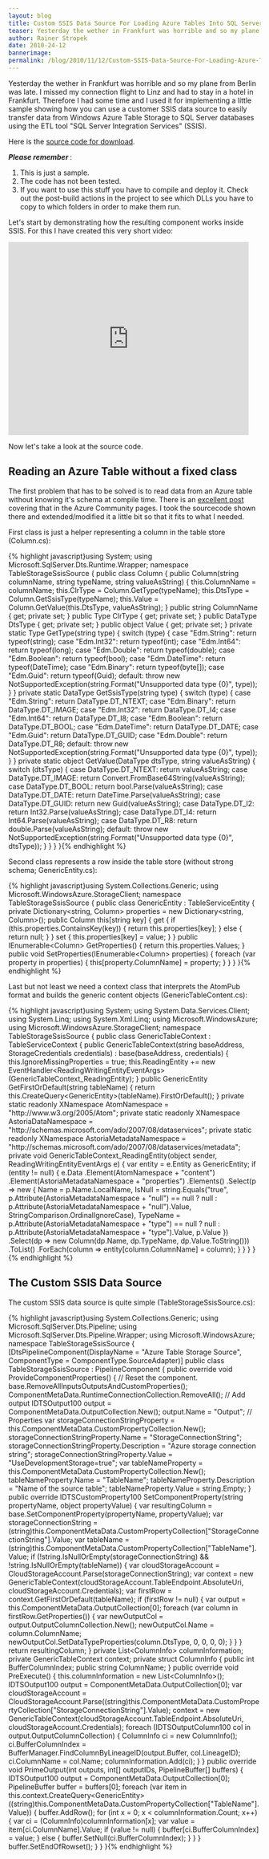 ```yaml
---
layout: blog
title: Custom SSIS Data Source For Loading Azure Tables Into SQL Server
teaser: Yesterday the wether in Frankfurt was horrible and so my plane from Berlin was late. I missed my connection flight to Linz and had to stay in a hotel in Frankfurt. Therefore I had some time and I used it for implementing a little sample showing how you can use a customer SSIS data source to easily transfer data from Windows Azure Table Storage to SQL Server databases using the ETL tool "SQL Server Integration Services" (SSIS).
author: Rainer Stropek
date: 2010-24-12
bannerimage: 
permalink: /blog/2010/11/12/Custom-SSIS-Data-Source-For-Loading-Azure-Tables-Into-SQL-Server
---
```


<p xmlns="http://www.w3.org/1999/xhtml">Yesterday the wether in Frankfurt was horrible and so my plane from Berlin was late. I missed my connection flight to Linz and had to stay in a hotel in Frankfurt. Therefore I had some time and I used it for implementing a little sample showing how you can use a customer SSIS data source to easily transfer data from Windows Azure Table Storage to SQL Server databases using the ETL tool "SQL Server Integration Services" (SSIS).</p><p xmlns="http://www.w3.org/1999/xhtml">Here is the <a href="{{site.baseurl}}/content/images/blog/2010/11/TableStorageSsisSource.zip" target="_blank">source code for download</a>.</p><p xmlns="http://www.w3.org/1999/xhtml">
  <strong>
    <em>Please remember</em>
  </strong>:</p><ol xmlns="http://www.w3.org/1999/xhtml">
  <li>This is just a sample.</li>
  <li>The code has not been tested.</li>
  <li>If you want to use this stuff you have to compile and deploy it. Check out the post-build actions in the project to see which DLLs you have to copy to which folders in order to make them run.</li>
</ol><p xmlns="http://www.w3.org/1999/xhtml">Let's start by demonstrating how the resulting component works inside SSIS. For this I have created this very short video:</p><embed width="480" height="385" src="https://www.youtube.com/v/xTgpCZBwUlA?fs=1&amp;hl=de_DE" type="application/x-shockwave-flash" allowscriptaccess="always" allowfullscreen="true" xmlns="http://www.w3.org/1999/xhtml" /><p xmlns="http://www.w3.org/1999/xhtml">Now let's take a look at the source code.</p><h2 xmlns="http://www.w3.org/1999/xhtml">Reading an Azure Table without a fixed class</h2><p xmlns="http://www.w3.org/1999/xhtml">The first problem that has to be solved is to read data from an Azure table without knowing it's schema at compile time. There is an <a href="http://social.msdn.microsoft.com/Forums/en-US/windowsazure/thread/481afa1b-03a9-42d9-ae79-9d5dc33b9297/" target="_blank">excellent post</a> covering that in the Azure Community pages. I took the sourcecode shown there and extended/modified it a little bit so that it fits to what I needed.</p><p xmlns="http://www.w3.org/1999/xhtml">First class is just a helper representing a column in the table store (Column.cs):</p>{% highlight javascript}using System;&#xA;using Microsoft.SqlServer.Dts.Runtime.Wrapper;&#xA;&#xA;namespace TableStorageSsisSource&#xA;{&#xA; public class Column&#xA; {&#xA;  public Column(string columnName, string typeName, string valueAsString)&#xA;  {&#xA;   this.ColumnName = columnName;&#xA;   this.ClrType = Column.GetType(typeName);&#xA;   this.DtsType = Column.GetSsisType(typeName);&#xA;   this.Value = Column.GetValue(this.DtsType, valueAsString);&#xA;  }&#xA;&#xA;  public string ColumnName { get; private set; }&#xA;  public Type ClrType { get; private set; }&#xA;  public DataType DtsType { get; private set; }&#xA;  public object Value { get; private set; }&#xA;&#xA;  private static Type GetType(string type)&#xA;  {&#xA;   switch (type)&#xA;   {&#xA;    case &quot;Edm.String&quot;: return typeof(string);&#xA;    case &quot;Edm.Int32&quot;: return typeof(int);&#xA;    case &quot;Edm.Int64&quot;: return typeof(long);&#xA;    case &quot;Edm.Double&quot;: return typeof(double);&#xA;    case &quot;Edm.Boolean&quot;: return typeof(bool);&#xA;    case &quot;Edm.DateTime&quot;: return typeof(DateTime);&#xA;    case &quot;Edm.Binary&quot;: return typeof(byte[]);&#xA;    case &quot;Edm.Guid&quot;: return typeof(Guid);&#xA;    default: throw new NotSupportedException(string.Format(&quot;Unsupported data type {0}&quot;, type));&#xA;   }&#xA;  }&#xA;&#xA;  private static DataType GetSsisType(string type)&#xA;  {&#xA;   switch (type)&#xA;   {&#xA;    case &quot;Edm.String&quot;: return DataType.DT_NTEXT;&#xA;    case &quot;Edm.Binary&quot;: return DataType.DT_IMAGE;&#xA;    case &quot;Edm.Int32&quot;: return DataType.DT_I4;&#xA;    case &quot;Edm.Int64&quot;: return DataType.DT_I8;&#xA;    case &quot;Edm.Boolean&quot;: return DataType.DT_BOOL;&#xA;    case &quot;Edm.DateTime&quot;: return DataType.DT_DATE;&#xA;    case &quot;Edm.Guid&quot;: return DataType.DT_GUID;&#xA;    case &quot;Edm.Double&quot;: return DataType.DT_R8;&#xA;    default: throw new NotSupportedException(string.Format(&quot;Unsupported data type {0}&quot;, type));&#xA;   }&#xA;  }&#xA;&#xA;  private static object GetValue(DataType dtsType, string valueAsString)&#xA;  {&#xA;   switch (dtsType)&#xA;   {&#xA;    case DataType.DT_NTEXT: return valueAsString;&#xA;    case DataType.DT_IMAGE: return Convert.FromBase64String(valueAsString);&#xA;    case DataType.DT_BOOL: return bool.Parse(valueAsString);&#xA;    case DataType.DT_DATE: return DateTime.Parse(valueAsString);&#xA;    case DataType.DT_GUID: return new Guid(valueAsString);&#xA;    case DataType.DT_I2: return Int32.Parse(valueAsString);&#xA;    case DataType.DT_I4: return Int64.Parse(valueAsString);&#xA;    case DataType.DT_R8: return double.Parse(valueAsString);&#xA;    default: throw new NotSupportedException(string.Format(&quot;Unsupported data type {0}&quot;, dtsType));&#xA;   }&#xA;  }&#xA; }&#xA;}{% endhighlight %}<p xmlns="http://www.w3.org/1999/xhtml">Second class represents a row inside the table store (without strong schema; GenericEntity.cs):</p>{% highlight javascript}using System.Collections.Generic;&#xA;using Microsoft.WindowsAzure.StorageClient;&#xA;&#xA;namespace TableStorageSsisSource&#xA;{&#xA;    public class GenericEntity : TableServiceEntity&#xA;    {&#xA;        private Dictionary&lt;string, Column&gt; properties = new Dictionary&lt;string, Column&gt;();&#xA;&#xA;        public Column this[string key]&#xA;        {&#xA;            get&#xA;            {&#xA;                if (this.properties.ContainsKey(key))&#xA;                {&#xA;                    return this.properties[key];&#xA;                }&#xA;                else&#xA;                {&#xA;                    return null;&#xA;                }&#xA;            }&#xA;&#xA;            set&#xA;            {&#xA;                this.properties[key] = value;&#xA;            }&#xA;        }&#xA;&#xA;        public IEnumerable&lt;Column&gt; GetProperties()&#xA;        {&#xA;            return this.properties.Values;&#xA;        }&#xA;&#xA;        public void SetProperties(IEnumerable&lt;Column&gt; properties)&#xA;        {&#xA;            foreach (var property in properties)&#xA;            {&#xA;                this[property.ColumnName] = property;&#xA;            }&#xA;        }&#xA;    }   &#xA;}{% endhighlight %}<p xmlns="http://www.w3.org/1999/xhtml">Last but not least we need a context class that interprets the AtomPub format and builds the generic content objects (GenericTableContent.cs):</p>{% highlight javascript}using System;&#xA;using System.Data.Services.Client;&#xA;using System.Linq;&#xA;using System.Xml.Linq;&#xA;using Microsoft.WindowsAzure;&#xA;using Microsoft.WindowsAzure.StorageClient;&#xA;&#xA;namespace TableStorageSsisSource&#xA;{&#xA; public class GenericTableContext : TableServiceContext&#xA; {&#xA;  public GenericTableContext(string baseAddress, StorageCredentials credentials)&#xA;   : base(baseAddress, credentials)&#xA;  {&#xA;   this.IgnoreMissingProperties = true;&#xA;   this.ReadingEntity += new EventHandler&lt;ReadingWritingEntityEventArgs&gt;(GenericTableContext_ReadingEntity);&#xA;  }&#xA;&#xA;  public GenericEntity GetFirstOrDefault(string tableName)&#xA;  {&#xA;   return this.CreateQuery&lt;GenericEntity&gt;(tableName).FirstOrDefault();&#xA;  }&#xA;&#xA;  private static readonly XNamespace AtomNamespace = &quot;http://www.w3.org/2005/Atom&quot;;&#xA;  private static readonly XNamespace AstoriaDataNamespace = &quot;http://schemas.microsoft.com/ado/2007/08/dataservices&quot;;&#xA;  private static readonly XNamespace AstoriaMetadataNamespace = &quot;http://schemas.microsoft.com/ado/2007/08/dataservices/metadata&quot;;&#xA;&#xA;  private void GenericTableContext_ReadingEntity(object sender, ReadingWritingEntityEventArgs e)&#xA;  {&#xA;   var entity = e.Entity as GenericEntity;&#xA;   if (entity != null)&#xA;   {&#xA;    e.Data&#xA;     .Element(AtomNamespace + &quot;content&quot;)&#xA;     .Element(AstoriaMetadataNamespace + &quot;properties&quot;)&#xA;     .Elements()&#xA;     .Select(p =&gt;&#xA;      new&#xA;      {&#xA;       Name = p.Name.LocalName,&#xA;       IsNull = string.Equals(&quot;true&quot;, p.Attribute(AstoriaMetadataNamespace + &quot;null&quot;) == null ? null : p.Attribute(AstoriaMetadataNamespace + &quot;null&quot;).Value, StringComparison.OrdinalIgnoreCase),&#xA;       TypeName = p.Attribute(AstoriaMetadataNamespace + &quot;type&quot;) == null ? null : p.Attribute(AstoriaMetadataNamespace + &quot;type&quot;).Value,&#xA;       p.Value&#xA;      })&#xA;     .Select(dp =&gt; new Column(dp.Name, dp.TypeName, dp.Value.ToString()))&#xA;     .ToList()&#xA;     .ForEach(column =&gt; entity[column.ColumnName] = column);&#xA;   }&#xA;  }&#xA; }&#xA;}{% endhighlight %}<h2 xmlns="http://www.w3.org/1999/xhtml">The Custom SSIS Data Source</h2><p xmlns="http://www.w3.org/1999/xhtml">The custom SSIS data source is quite simple (TableStorageSsisSource.cs):</p>{% highlight javascript}using System.Collections.Generic;&#xA;using Microsoft.SqlServer.Dts.Pipeline;&#xA;using Microsoft.SqlServer.Dts.Pipeline.Wrapper;&#xA;using Microsoft.WindowsAzure;&#xA;&#xA;namespace TableStorageSsisSource&#xA;{&#xA; [DtsPipelineComponent(DisplayName = &quot;Azure Table Storage Source&quot;, ComponentType = ComponentType.SourceAdapter)]&#xA; public class TableStorageSsisSource : PipelineComponent&#xA; {&#xA;  public override void ProvideComponentProperties()&#xA;  {&#xA;   // Reset the component.&#xA;   base.RemoveAllInputsOutputsAndCustomProperties();&#xA;   ComponentMetaData.RuntimeConnectionCollection.RemoveAll();&#xA;&#xA;   // Add output&#xA;   IDTSOutput100 output = ComponentMetaData.OutputCollection.New();&#xA;   output.Name = &quot;Output&quot;;&#xA;&#xA;   // Properties&#xA;   var storageConnectionStringProperty = this.ComponentMetaData.CustomPropertyCollection.New();&#xA;   storageConnectionStringProperty.Name = &quot;StorageConnectionString&quot;;&#xA;   storageConnectionStringProperty.Description = &quot;Azure storage connection string&quot;;&#xA;   storageConnectionStringProperty.Value = &quot;UseDevelopmentStorage=true&quot;;&#xA;&#xA;   var tableNameProperty = this.ComponentMetaData.CustomPropertyCollection.New();&#xA;   tableNameProperty.Name = &quot;TableName&quot;;&#xA;   tableNameProperty.Description = &quot;Name of the source table&quot;;&#xA;   tableNameProperty.Value = string.Empty;&#xA;  }&#xA;&#xA;  public override IDTSCustomProperty100 SetComponentProperty(string propertyName, object propertyValue)&#xA;  {&#xA;   var resultingColumn = base.SetComponentProperty(propertyName, propertyValue);&#xA;&#xA;   var storageConnectionString = (string)this.ComponentMetaData.CustomPropertyCollection[&quot;StorageConnectionString&quot;].Value;&#xA;   var tableName = (string)this.ComponentMetaData.CustomPropertyCollection[&quot;TableName&quot;].Value;&#xA;&#xA;   if (!string.IsNullOrEmpty(storageConnectionString) &amp;&amp; !string.IsNullOrEmpty(tableName))&#xA;   {&#xA;    var cloudStorageAccount = CloudStorageAccount.Parse(storageConnectionString);&#xA;    var context = new GenericTableContext(cloudStorageAccount.TableEndpoint.AbsoluteUri, cloudStorageAccount.Credentials);&#xA;    var firstRow = context.GetFirstOrDefault(tableName);&#xA;    if (firstRow != null)&#xA;    {&#xA;     var output = this.ComponentMetaData.OutputCollection[0];&#xA;     foreach (var column in firstRow.GetProperties())&#xA;     {&#xA;      var newOutputCol = output.OutputColumnCollection.New();&#xA;      newOutputCol.Name = column.ColumnName;&#xA;      newOutputCol.SetDataTypeProperties(column.DtsType, 0, 0, 0, 0);&#xA;     }&#xA;    }&#xA;   }&#xA;&#xA;   return resultingColumn;&#xA;  }&#xA;&#xA;  private List&lt;ColumnInfo&gt; columnInformation;&#xA;  private GenericTableContext context;&#xA;  private struct ColumnInfo&#xA;  {&#xA;   public int BufferColumnIndex;&#xA;   public string ColumnName;&#xA;  }&#xA;&#xA;  public override void PreExecute()&#xA;  {&#xA;   this.columnInformation = new List&lt;ColumnInfo&gt;();&#xA;   IDTSOutput100 output = ComponentMetaData.OutputCollection[0];&#xA;&#xA;   var cloudStorageAccount = CloudStorageAccount.Parse((string)this.ComponentMetaData.CustomPropertyCollection[&quot;StorageConnectionString&quot;].Value);&#xA;   context = new GenericTableContext(cloudStorageAccount.TableEndpoint.AbsoluteUri, cloudStorageAccount.Credentials);&#xA;&#xA;   foreach (IDTSOutputColumn100 col in output.OutputColumnCollection)&#xA;   {&#xA;    ColumnInfo ci = new ColumnInfo();&#xA;    ci.BufferColumnIndex = BufferManager.FindColumnByLineageID(output.Buffer, col.LineageID);&#xA;    ci.ColumnName = col.Name;&#xA;    columnInformation.Add(ci);&#xA;   }&#xA;  }&#xA;&#xA;  public override void PrimeOutput(int outputs, int[] outputIDs, PipelineBuffer[] buffers)&#xA;  {&#xA;   IDTSOutput100 output = ComponentMetaData.OutputCollection[0];&#xA;   PipelineBuffer buffer = buffers[0];&#xA;&#xA;   foreach (var item in this.context.CreateQuery&lt;GenericEntity&gt;((string)this.ComponentMetaData.CustomPropertyCollection[&quot;TableName&quot;].Value))&#xA;   {&#xA;    buffer.AddRow();&#xA;&#xA;    for (int x = 0; x &lt; columnInformation.Count; x++)&#xA;    {&#xA;     var ci = (ColumnInfo)columnInformation[x];&#xA;     var value = item[ci.ColumnName].Value;&#xA;     if (value != null)&#xA;     {&#xA;      buffer[ci.BufferColumnIndex] = value;&#xA;     }&#xA;     else&#xA;     {&#xA;      buffer.SetNull(ci.BufferColumnIndex);&#xA;     }&#xA;    }&#xA;   }&#xA;&#xA;   buffer.SetEndOfRowset();&#xA;  }&#xA; }&#xA;}{% endhighlight %}